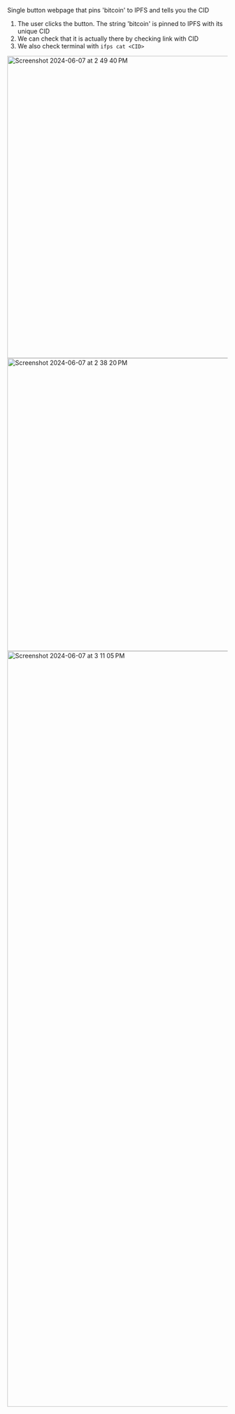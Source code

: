 Single button webpage that pins 'bitcoin' to IPFS and tells you the CID

1. The user clicks the button. The string 'bitcoin' is pinned to IPFS with its unique CID
2. We can check that it is actually there by checking link with CID
3. We also check terminal with `ifps cat <CID>`

<img width="689" alt="Screenshot 2024-06-07 at 2 49 40 PM" src="https://github.com/turnwol7/ipfs-send-data-to-ipfs-from-browser/assets/113289660/59b65bb9-fa20-48c2-b66c-c94da102d9ea">   
<img width="668" alt="Screenshot 2024-06-07 at 2 38 20 PM" src="https://github.com/turnwol7/ipfs-send-data-to-ipfs-from-browser/assets/113289660/f0c24813-239e-4db8-8e7a-95bb54ae0edb">  
<img width="1723" alt="Screenshot 2024-06-07 at 3 11 05 PM" src="https://github.com/turnwol7/ipfs-send-data-to-ipfs-from-browser/assets/113289660/969996cd-caab-4a3d-8877-30164c4d9bd7">  

